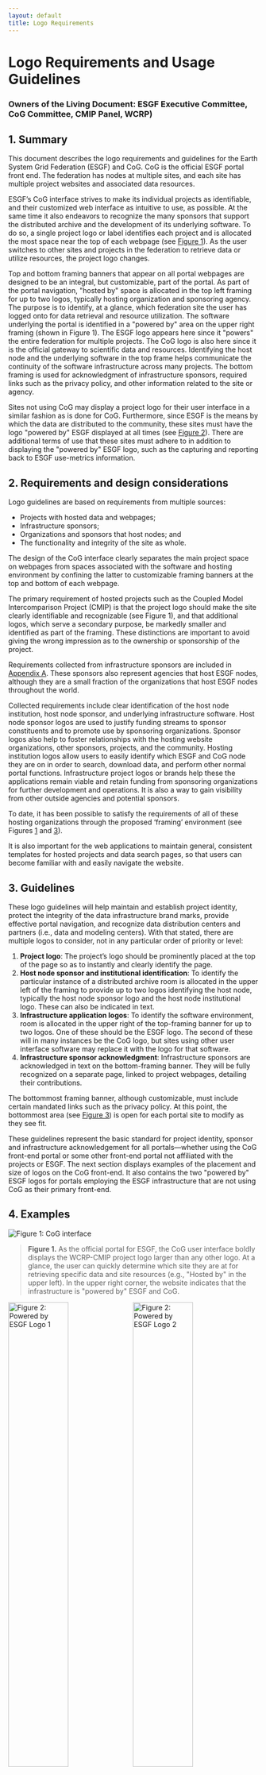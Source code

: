 ```yaml
---
layout: default
title: Logo Requirements
---
```


<a name="1"></a>

# Logo Requirements and Usage Guidelines

### Owners of the Living Document: ESGF Executive Committee, CoG Committee, CMIP Panel, WCRP)

## 1. Summary

This document describes the logo requirements and guidelines for the Earth System Grid Federation (ESGF) and CoG. CoG is the official ESGF portal front end. The federation has nodes at multiple sites, and each site has multiple project websites and associated data resources.

ESGF’s CoG interface strives to make its individual projects as identifiable, and their customized web interface as intuitive to use, as possible. At the same time it also endeavors to recognize the many sponsors that support the distributed archive and the development of its underlying software. To do so, a single project logo or label identifies each project and is allocated the most space near the top of each webpage (see [Figure 1][fig1]). As the user switches to other sites and projects in the federation to retrieve data or utilize resources, the project logo changes.

Top and bottom framing banners that appear on all portal webpages are designed to be an integral, but customizable, part of the portal. As part of the portal navigation, "hosted by" space is allocated in the top left framing for up to two logos, typically hosting organization and sponsoring agency. The purpose is to identify, at a glance, which federation site the user has logged onto for data retrieval and resource utilization. The software underlying the portal is identified in a "powered by" area on the upper right framing (shown in Figure 1). The ESGF logo appears here since it "powers" the entire federation for multiple projects. The CoG logo is also here since it is the official gateway to scientific data and resources. Identifying the host node and the underlying software in the top frame helps communicate the continuity of the software infrastructure across many projects. The bottom framing is used for acknowledgment of infrastructure sponsors, required links such as the privacy policy, and other information related to the site or agency.

Sites not using CoG may display a project logo for their user interface in a similar fashion as is done for CoG. Furthermore, since ESGF is the means by which the data are distributed to the community, these sites must have the logo "powered by" ESGF displayed at all times (see [Figure 2][fig2]). There are additional terms of use that these sites must adhere to in addition to displaying the "powered by" ESGF logo, such as the capturing and reporting back to ESGF use-metrics information.

<a name="2"></a>

## 2. Requirements and design considerations

Logo guidelines are based on requirements from multiple sources:

 - Projects with hosted data and webpages;
 - Infrastructure sponsors;
 - Organizations and sponsors that host nodes; and
 - The functionality and integrity of the site as whole.

The design of the CoG interface clearly separates the main project space on webpages from spaces associated with the software and hosting environment by confining the latter to customizable framing banners at the top and bottom of each webpage.

The primary requirement of hosted projects such as the Coupled Model Intercomparison Project (CMIP) is that the project logo should make the site clearly identifiable and recognizable (see Figure 1), and that additional logos, which serve a secondary purpose, be markedly smaller and identified as part of the framing.  These distinctions are important to avoid giving the wrong impression as to the ownership or sponsorship of the project.

Requirements collected from infrastructure sponsors are included in [Appendix A][appA]. These sponsors also represent agencies that host ESGF nodes, although they are a small fraction of the organizations that host ESGF nodes throughout the world.

Collected requirements include clear identification of the host node institution, host node sponsor, and underlying infrastructure software. Host node sponsor logos are used to justify funding streams to sponsor constituents and to promote use by sponsoring organizations. Sponsor logos also help to foster relationships with the hosting website organizations, other sponsors, projects, and the community. Hosting institution logos allow users to easily identify which ESGF and CoG node they are on in order to search, download data, and perform other normal portal functions.  Infrastructure project logos or brands help these the applications remain viable and retain funding from sponsoring organizations for further development and operations. It is also a way to gain visibility from other outside agencies and potential sponsors.

To date, it has been possible to satisfy the requirements of all of these hosting organizations through the proposed ‘framing’ environment (see Figures [1][fig1] and [3][fig3]).

It is also important for the web applications to maintain general, consistent templates for hosted projects and data search pages, so that users can become familiar with and easily navigate the website.

<a name="3"></a>

## 3. Guidelines

These logo guidelines will help maintain and establish project identity, protect the integrity of the data infrastructure brand marks, provide effective portal navigation, and recognize data distribution centers and partners (i.e., data and modeling centers). With that stated, there are multiple logos to consider, not in any particular order of priority or level:

1. **Project logo**: The project’s logo should be prominently placed at the top of the page so as to instantly and clearly identify the page.
2. **Host node sponsor and institutional identification**:  To identify the particular instance of a distributed archive room is allocated in the upper left of the framing to provide up to two logos identifying the host node, typically the host node sponsor logo and the host node institutional logo.  These can also be indicated in text.
3. **Infrastructure application logos**:  To identify the software environment, room is allocated in the upper right of the top-framing banner for up to two logos.  One of these should be the ESGF logo. The second of these will in many instances be the CoG logo, but sites using other user interface software may replace it with the logo for that software.
4. **Infrastructure sponsor acknowledgment**: Infrastructure sponsors are acknowledged in text on the bottom-framing banner. They will be fully recognized on a separate page, linked to project webpages, detailing their contributions.

The bottommost framing banner, although customizable, must include certain mandated links such as the privacy policy. At this point, the bottommost area (see [Figure 3](fig3)) is open for each portal site to modify as they see fit.

These guidelines represent the basic standard for project identity, sponsor and infrastructure acknowledgement for all portals—whether using the CoG front-end portal or some other front-end portal not affiliated with the projects or ESGF. The next section displays examples of the placement and size of logos on the CoG front-end. It also contains the two "powered by" ESGF logos for portals employing the ESGF infrastructure that are not using CoG as their primary front-end.

<a name="4"></a>

## 4. Examples

<a name="fig1"></a>

![Figure 1: CoG interface](/media/images/logo-reqs/CoG.png)

> **Figure 1.** As the official portal for ESGF, the CoG user interface boldly displays the WCRP-CMIP project logo larger than any other logo. At a glance, the user can quickly determine which site they are at for retrieving specific data and site resources (e.g., "Hosted by" in the upper left). In the upper right corner, the website indicates that the infrastructure is "powered by" ESGF and CoG.

<a name="fig2"></a>

<img width="49%" alt="Figure 2: Powered by ESGF Logo 1" src="/media/images/logos/Powered_By_ESGF_A.png">
<img width="49%" alt="Figure 2: Powered by ESGF Logo 2" src="/media/images/logos/Powered_By_ESGF_C.png">

> **Figure 2.** Websites that choose to not use CoG and develop their own front-end portal sites but use ESGF as the underlying infrastructure are required to display one of these two logos on the portal webpage. The "powered by" logo can be in the header or footer or both.

Official ESGF and "powered by ESGF" logos can be obtained from the ESGF website: http://esgf.llnl.gov or http://esgf.llnl.gov/logos.html. The official CoG logos can be obtained from the CoG website: https://www.earthsystemcog.org/.

<a name="fig3"></a>

![Figure 3: CoG Footer](/media/images/logo-reqs/CoG_footer.png)

> **Figure 3.** Customizable example of the footer section of the CoG.

<a name="appendix-a"></a>

## Appendix A: Infrastructure Sponsor Requirements

<a name="appendix-a-1"></a>

### A.1. National Aeronautics and Space Administration Logo Requirements

The National Aeronautics and Space Administration (NASA) will follow our style guide on the placement of NASA logo and also the footer. An example is shown here: http://cds.nccs.nasa.gov. The NASA logo will appear at both the header and footer. These will frame the CMIP/ESGF in the middle. As a newcomer to ESGF, NASA will follow the Department of Energy’s (DOE’s) decision on where to put CMIP, ESGF, or CoG logos. We intentionally added the footer to follow our own style guide in addition to providing a place for new information.

There are three documents of interest:

1. STRAWS—definition of sites that need to be registered
2. [Website Guidance](http://webmaster.gsfc.nasa.gov/policy/)—logo, banner, and footer guidance
3. [NASA Branding Guide](http://inside.nasa.gov/insidenasadocs/files/NASA_Branding_Guide.pdf)—Includes guidance on materials produced with co-sponsors

<a name="appendix-a-1-1"></a>

#### A.1.1. STRAWS

The definition of what websites should be included in STRAW includes sites such as ESGF:

"Web sites that have NASA content that is generated, displayed, or disseminated as part of a NASA contract agreement, grant, or other formal agreement with a non-NASA entity. These Web sites will be registered by appropriate NASA officials (e.g., COTRs or Technical Monitors) who are responsible for the relevant content that is displayed on the Web site."

<a name="appendix-a-1-2"></a>

#### A.1.2. Website Guidance

Logo guidelines:

 - Use the NASA insignia (the meatball) rather than a center or project logo
 - Use the NASA Affinity (look and feel) on externally facing Web sites as much as possible

Banner/footer guidelines:

 - Linking
    - Include name(s) and email address(es) for the content and technical contact person(s)
    - Include the name for the NASA official responsible for the web site
    - Note: Generally, links to the content and technical webmasters, responsible NASA official, and privacy statement are all placed on the bottom of the front page of a web site. All lower level pages should link back to this top page.
 - Privacy
    - Include a link to the Privacy Policy and Important Notices (http://www.nasa.gov/about/highlights/HP_Privacy.html)

<a name="appendix-a-1-3"></a>

#### A.1.3. NASA Branding Guidance

Co-sponsor logo guidelines:

 - Logos of co-funding partners may be used in NASA communications material, commercial merchandise, hardware or vehicles if they have advance approval by the Assistant Administrator for Public Affairs or designee
 - Communications material developed with co-sponsors is not considered an exclusive NASA publication. Therefore, the guidelines for the identifier configuration do not apply

<a name="appendix-a-2"></a>

### A2. DOE Logo Requirements

The DOE logo policy has always been "you know it when you see it"! This means all our DOE laboratory hosted user facility websites must proudly display the DOE Office of Science (SC) logo mark. For anything that is primarily supported by SC, it should have the DOE/SC logo and a link back to the science.energy.gov above the fold. Including a little snippet of text is fine, too, if additional context is warranted.

Specific guidelines:

 - The DOE SC logo must be seen on all pages to represent DOE’s involvement
 - In addition the DOE SC logo, the page must have the hyperlink to the Office of Science (i.e., science.energy.gov)
 - DOE use of the facility (host institution) should be credited
 - An explicit statement should be included on the page, somewhere along the lines of:
    - "ESGF is operated for the scientific community by Lawrence Livermore National Laboratory on behalf of the U.S. Department of Energy Office of Science, Biological and Environmental Research, Climate and Environmental Sciences Division"; or
    - "ESGF is operated for the scientific community by Lawrence Livermore National Laboratory on behalf of the U.S. Department of Energy, SC/BER/CESD."

For more on the use of the SC logo and how it should be displayed, visit: http://science.energy.gov/about/resources/logos/. For information on how to acknowledge SC support, visit: http://science.energy.gov/funding-opportunities/acknowledgements/. Again, we encourage researchers to acknowledge SC support on research products such as ESGF. We may need to make this point more explicit at the above links.

<a name="appendix-a-3"></a>

### A3. National Oceanic and Atmospheric Administration Logo Requirements

 - The NOAA logo is mandatory on all authored webpages on NOAA servers and must appear on all CoG CMIP pages. Placing the NOAA logo at the bottom of the page is acceptable.
 - The CoG logo should be treated in the same manner as the ESGF logo. For example, if the ESGF logo remains at the top of the page, then the CoG logo should as well; if ESGF moves to the bottom, so will CoG.
 - There should be a separate "sponsors" page accessible from the main page where the organizations sponsoring CMIP activities are explicitly recognized.

The two relevant National Oceanic and Atmospheric Administration (NOAA) sites are GFDL (an official CMIP site) and ESRL.

<a name="appendix-a-4"></a>

### A4. Infrastructure for the European Network of Earth System Modelling Logo Requirements

 - It is acceptable to have WCRP visible on the top left.
 - Since index nodes provide access to many projects, individual projects should be separated out and marked with project logos where feasible.
 - For sites associated with ESGF and CoG, "powered by ESGF and CoG" should be included somewhere on the page
 - Main funding agencies and consortia (IS-ENES for ENES) should be emphasized

<a name="appendix-b"></a>

## Appendix B: Findings

<a name="appendix-b-1"></a>

### B.1. Official ESGF node sites today

Typical findings for today’s ESGF node sites reveal the application logo (e.g., “ESGF”), the sponsor logo (e.g., DOE, NOAA, NASA, IS-ENES), and the institution (or host) logo (e.g., PCMDI, JPL, DKRZ) on the main pages of the sites. Because of the design of the websites and the ability to search and access over 40 projects, individual project logos are not displayed.

<table class='table table-bordered'>
<col width="24%">
<col width="25%">
<col width="25%">
<col width="25%">
<tr>
<td>
<img width="100%" alt="PCMDI ESGF Page" src="/media/images/logo-reqs/doe_pcmdi_esgf.png">
</td>
<td>
<img width="100%" alt="NASA/JPL ESGF Page" src="/media/images/logo-reqs/nasa_esgf.png">
</td>
<td>
<img width="100%" alt="NOAA ESGF Page" src="/media/images/logo-reqs/noaa_esgf.png">
</td>
<td>
<img width="100%" alt="IS-ENES/DKRZ ESGF Page" src="/media/images/logo-reqs/dkrz_esgf.png">
</td>
</tr>
<tr>
<td style="text-align:center; font-weight:bold;">
DOE/PCMDI
</td>
<td style="text-align:center; font-weight:bold;">
NASA Node Site
</td>
<td style="text-align:center; font-weight:bold;">
NOAA
</td>
<td style="text-align:center; font-weight:bold;">
IS-ENES/DKRZ
</td>
</tr>
</table>

<a name="appendix-b-2"></a>

### B.2. Foreign node sites that pull data from ESGF official sites

Foreign node sites pull data from known ESGF official data sites (such as PCMDI and DKRZ ) but do not report back any metrics information or maintain their data (i.e., version control or replication). These data sites display their application logo or name (e.g., Climate Explorer, FetchClimate, Regional Climate Downloader, C2SM) and possibly their organization (KNMI) or sponsor (USGS). Although mainly serving up CMIP data, there is no any mention of the (e.g., WCRP CMIP) project or display of project logos or the ESGF data archive from which they pulled data.

<table class='table table-bordered'>
<col width="24%">
<col width="25%">
<col width="25%">
<col width="25%">
<tr>
<td>
<img width="100%" alt="C2SM/ETH Page" src="/media/images/logo-reqs/c2sm.png">
</td>
<td>
<img width="100%" alt="KNMI Page" src="/media/images/logo-reqs/knmi.png">
</td>
<td>
<img width="100%" alt="FetchClimate Page" src="/media/images/logo-reqs/fetch_climate.png">
</td>
<td>
<img width="100%" alt="USGS Page" src="/media/images/logo-reqs/usgs.png">
</td>
</tr>
<tr>
<td style="text-align:center; font-weight:bold;">
C2SM/ETH
</td>
<td style="text-align:center; font-weight:bold;">
KNMI
</td>
<td style="text-align:center; font-weight:bold;">
FetchClimate
</td>
<td style="text-align:center; font-weight:bold;">
USGS
</td>
</tr>
</table>

<a name="appendix-b-3"></a>

### B3. Additional node sites that pull data directly from ESGF 

Other node sites that pull data directly from ESGF to their portals reveal only their sponsor logo (e.g., IS-ENES) or their application name (Phoenix/Bird-house). These sites are connected to the ESGF infrastructure; however, they do not display any connection to ESGF.

<table class='table table-bordered'>
<col width="49%">
<col width="50%">
<tr>
<td>
<img width="100%" alt="IS-ENES2 Page" src="/media/images/logo-reqs/is_enes2.png">
</td>
<td>
<img width="100%" alt="Phoenix/Bird-house Page" src="/media/images/logo-reqs/phoenix.png">
</td>
<td>
</tr>
<tr>
<td style="text-align:center; font-weight:bold;">
IS-ENES2
</td>
<td style="text-align:center; font-weight:bold;">
Phoenix/Bird-house
</td>
</tr>
</table>

[fig1]: #fig1
[fig2]: #fig2
[fig3]: #fig3
[appA]: #appendix-a
